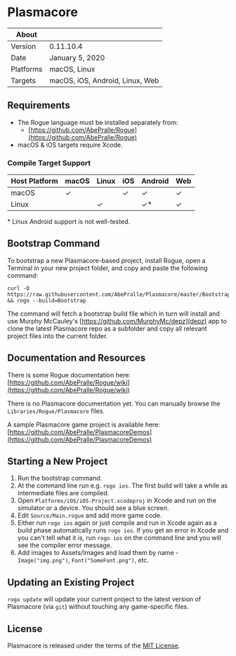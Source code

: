 # Plasmacore

About     | &nbsp;
----------|-----------------------
Version   | 0.11.10.4
Date      | January 5, 2020
Platforms | macOS, Linux
Targets   | macOS, iOS, Android, Linux, Web


## Requirements
- The Rogue language must be installed separately from:
    - [https://github.com/AbePralle/Rogue](https://github.com/AbePralle/Rogue)
- macOS & iOS targets require Xcode.

### Compile Target Support
Host Platform | macOS   | Linux   |  iOS    | Android   | Web
--------------|---------|---------|---------|-----------|---------
macOS         | &#10003;|         | &#10003;| &#10003;  | &#10003;
Linux         |         | &#10003;|         | &#10003;* | &#10003;

&#42; Linux Android support is not well-tested.

## Bootstrap Command

To bootstrap a new Plasmacore-based project, install Rogue, open a Terminal in your new project folder, and copy and paste the following command:

    curl -O https://raw.githubusercontent.com/AbePralle/Plasmacore/master/Bootstrap.rogue && rogo --build=Bootstrap

The command will fetch a bootstrap build file which in turn will install and use Murphy McCauley's [https://github.com/MurphyMc/depz](depz) app to clone the latest Plasmacore repo as a subfolder and copy all relevant project files into the current folder.


## Documentation and Resources

There is some Rogue documentation here: [https://github.com/AbePralle/Rogue/wiki](https://github.com/AbePralle/Rogue/wiki)

There is no Plasmacore documentation yet.  You can manually browse the `Libraries/Rogue/Plasmacore` files.

A sample Plasmacore game project is available here: [https://github.com/AbePralle/PlasmacoreDemos](https://github.com/AbePralle/PlasmacoreDemos)


## Starting a New Project

1.  Run the bootstrap command.
2.  At the command line run e.g. `rogo ios`.  The first build will take a while as intermediate files are compiled.
3.  Open `Platforms/iOS/iOS-Project.xcodeproj` in Xcode and run on the simulator or a device.  You should see a blue screen.
4.  Edit `Source/Main.rogue` and add more game code.
5.  Either run `rogo ios` again or just compile and run in Xcode again as a build phase automatically runs `rogo ios`.  If you get an error in Xcode and you can't tell what it is, run `rogo ios` on the command line and you will see the compiler error message.
6.  Add images to Assets/Images and load them by name - `Image("img.png")`, `Font("SomeFont.png")`, etc.


## Updating an Existing Project

`rogo update` will update your current project to the latest version of Plasmacore (via `git`) without touching any game-specific files.


## License
Plasmacore is released under the terms of the [MIT License](https://en.wikipedia.org/wiki/MIT_License).

